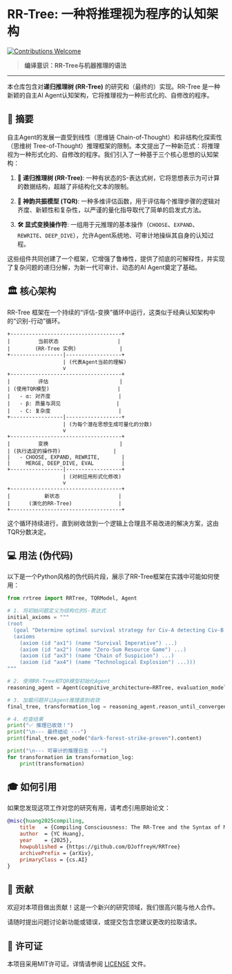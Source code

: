 # RR-Tree: 一种将推理视为程序的认知架构

  <a href="CONTRIBUTING.md" target="_blank"><img src="https://img.shields.io/badge/Contributions-Welcome-brightgreen.svg" alt="Contributions Welcome"></a>
</p>

> **编译意识：RR-Tree与机器推理的语法**

---

本仓库包含对**递归推理树 (RR-Tree)** 的研究和（最终的）实现。RR-Tree 是一种新颖的自主AI Agent认知架构，它将推理视为一种形式化的、自修改的程序。

## 🎯 摘要

自主Agent的发展一直受到线性（思维链 Chain-of-Thought）和非结构化探索性（思维树 Tree-of-Thought）推理框架的限制。本文提出了一种新范式：将推理视为一种形式化的、自修改的程序。我们引入了一种基于三个核心思想的认知架构：

1.  **🧠 递归推理树 (RR-Tree)**: 一种有状态的S-表达式树，它将思想表示为可计算的数据结构，超越了非结构化文本的限制。

2.  **🧭 神韵共振模型 (TQR)**: 一种多维评估函数，用于评估每个推理步骤的逻辑对齐度、新颖性和复杂性，以严谨的量化指导取代了简单的启发式方法。

3.  **🛠️ 显式变换操作符**: 一组用于元推理的基本操作（`CHOOSE`、`EXPAND`、`REWRITE`、`DEEP_DIVE`），允许Agent系统地、可审计地操纵其自身的认知过程。

这些组件共同创建了一个框架，它增强了鲁棒性，提供了彻底的可解释性，并实现了复杂问题的递归分解，为新一代可审计、动态的AI Agent奠定了基础。

## 🏛️ 核心架构

RR-Tree 框架在一个持续的“评估-变换”循环中运行，这类似于经典认知架构中的“识别-行动”循环。

```
+------------------------------------+
|         当前状态                   |
|        (RR-Tree 实例)              |
+-----------------|------------------+
                  | (代表Agent当前的理解)
                  v
+------------------------------------+
|         评估                       |
| (使用TQR模型)                      |
|   - α: 对齐度                      |
|   - β: 质量与洞见                  |
|   - C: 复杂度                      |
+-----------------|------------------+
                  | (为每个潜在思想生成可量化的分数)
                  v
+------------------------------------+
|         变换                       |
| (执行选定的操作符)                 |
|   - CHOOSE, EXPAND, REWRITE,       |
|     MERGE, DEEP_DIVE, EVAL         |
+-----------------|------------------+
                  | (对树应用形式化修改)
                  v
+------------------------------------+
|           新状态                   |
|      (演化的RR-Tree)               |
+------------------------------------+
```

这个循环持续进行，直到树收敛到一个逻辑上合理且不易改进的解决方案，这由TQR分数决定。

## 💻 用法 (伪代码)

以下是一个Python风格的伪代码片段，展示了RR-Tree框架在实践中可能如何使用：

```python
from rrtree import RRTree, TQRModel, Agent

# 1. 将初始问题定义为结构化的S-表达式
initial_axioms = """
(root
  (goal "Determine optimal survival strategy for Civ-A detecting Civ-B.")
  (axioms
    (axiom (id "ax1") (name "Survival Imperative") ...)
    (axiom (id "ax2") (name "Zero-Sum Resource Game") ...)
    (axiom (id "ax3") (name "Chain of Suspicion") ...)
    (axiom (id "ax4") (name "Technological Explosion") ...)))
"""

# 2. 使用RR-Tree和TQR模型初始化Agent
reasoning_agent = Agent(cognitive_architecture=RRTree, evaluation_model=TQRModel)

# 3. 加载问题并让Agent推理直到收敛
final_tree, transformation_log = reasoning_agent.reason_until_convergence(initial_axioms)

# 4. 检查结果
print("✅ 推理已收敛！")
print("\n--- 最终结论 ---")
print(final_tree.get_node("dark-forest-strike-proven").content)

print("\n--- 可审计的推理日志 ---")
for transformation in transformation_log:
    print(transformation)
```

## 🎓 如何引用

如果您发现这项工作对您的研究有用，请考虑引用原始论文：

```bibtex
@misc{huang2025compiling,
    title   = {Compiling Consciousness: The RR-Tree and the Syntax of Machine Reasoning},
    author  = {YC Huang},
    year    = {2025},
    howpublished = {https://github.com/DJoffreyH/RRTree}
    archivePrefix = {arXiv},
    primaryClass = {cs.AI}
}
```

## 🤝 贡献

欢迎对本项目做出贡献！这是一个新兴的研究领域，我们很高兴能与他人合作。

请随时提出问题讨论新功能或错误，或提交包含您建议更改的拉取请求。

## 📜 许可证

本项目采用MIT许可证。详情请参阅 [LICENSE](LICENSE) 文件。

```
